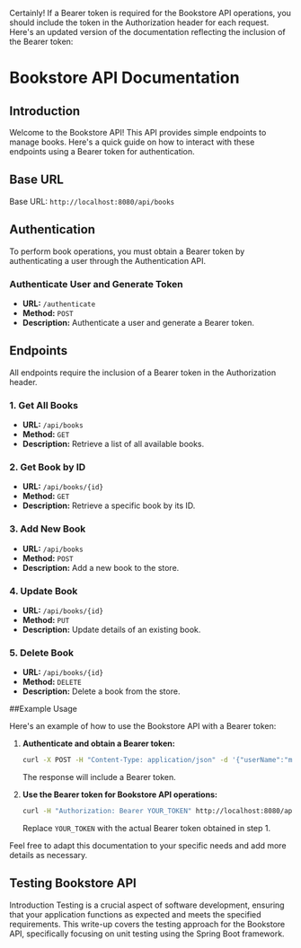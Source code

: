 Certainly! If a Bearer token is required for the Bookstore API operations, you should include the token in the Authorization header for each request. Here's an updated version of the documentation reflecting the inclusion of the Bearer token:

# Bookstore API Documentation

## Introduction

Welcome to the Bookstore API! This API provides simple endpoints to manage books. Here's a quick guide on how to interact with these endpoints using a Bearer token for authentication.

## Base URL

Base URL: `http://localhost:8080/api/books`

## Authentication

To perform book operations, you must obtain a Bearer token by authenticating a user through the Authentication API.

### Authenticate User and Generate Token

- **URL:** `/authenticate`
- **Method:** `POST`
- **Description:** Authenticate a user and generate a Bearer token.

## Endpoints

All endpoints require the inclusion of a Bearer token in the Authorization header.

### 1. **Get All Books**

- **URL:** `/api/books`
- **Method:** `GET`
- **Description:** Retrieve a list of all available books.

### 2. **Get Book by ID**

- **URL:** `/api/books/{id}`
- **Method:** `GET`
- **Description:** Retrieve a specific book by its ID.

### 3. **Add New Book**

- **URL:** `/api/books`
- **Method:** `POST`
- **Description:** Add a new book to the store.

### 4. **Update Book**

- **URL:** `/api/books/{id}`
- **Method:** `PUT`
- **Description:** Update details of an existing book.

### 5. **Delete Book**

- **URL:** `/api/books/{id}`
- **Method:** `DELETE`
- **Description:** Delete a book from the store.

##Example Usage 

Here's an example of how to use the Bookstore API with a Bearer token:

1. **Authenticate and obtain a Bearer token:**

   ```bash
   curl -X POST -H "Content-Type: application/json" -d '{"userName":"miracle.ebuka@gmail.com","password":"Miracle3"}' http://localhost:8080/authenticate
   ```

   The response will include a Bearer token.

2. **Use the Bearer token for Bookstore API operations:**

   ```bash
   curl -H "Authorization: Bearer YOUR_TOKEN" http://localhost:8080/api/books
   ```

   Replace `YOUR_TOKEN` with the actual Bearer token obtained in step 1.

Feel free to adapt this documentation to your specific needs and add more details as necessary.


## Testing Bookstore API
Introduction
Testing is a crucial aspect of software development, ensuring that your application functions as expected and meets the specified requirements. This write-up covers the testing approach for the Bookstore API, specifically focusing on unit testing using the Spring Boot framework.